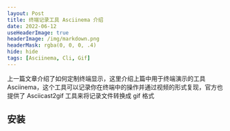 ```yaml
---
layout: Post
title: 终端记录工具 Asciinema 介绍
date: 2022-06-12
useHeaderImage: true
headerImage: /img/markdown.png
headerMask: rgba(0, 0, 0, .4)
hide: hide
tags: [Asciinema, Cli, Gif]
---
```


上一篇文章介绍了如何定制终端显示，这里介绍上篇中用于终端演示的工具 Asciinema，这个工具可以记录你在终端中的操作并通过视频的形式复现，官方也提供了 Asciicast2gif 工具来将记录文件转换成 gif 格式

<!-- more -->

## 安装

